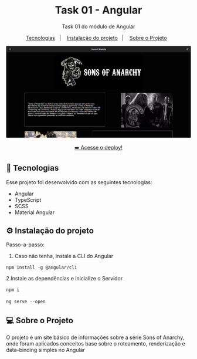 <h1 align="center"> Task 01 - Angular </h1>

<p align="center">
  Task 01 do módulo de Angular<br/>
</p>

<p align="center">
  <a href="#-tecnologias">Tecnologias</a>&nbsp;&nbsp;&nbsp;|&nbsp;&nbsp;&nbsp;
    <a href="#-instalacao-do-projeto">Instalação do projeto</a>&nbsp;&nbsp;&nbsp;|&nbsp;&nbsp;&nbsp;
  <a href="#-sobre-o-projeto">Sobre o Projeto</a>&nbsp;&nbsp;&nbsp;
</p>

<p align="center">
  <img alt="imagem do site pronto no vercel" src="./src/assets/sitepronto.png">
</p>

<p align="center">
  <a href="https://ignite-todo-silk.vercel.app/" target="_blank">➡️ Acesse o deploy!</a>
</p>

## 🚀 Tecnologias

Esse projeto foi desenvolvido com as seguintes tecnologias:

- Angular
- TypeScript
- SCSS
- Material Angular

## ⚙️ Instalação do projeto

Passo-a-passo:

1. Caso não tenha, instale a CLI do Angular

```
npm install -g @angular/cli
```

2.Instale as dependências e inicialize o Servidor
```
npm i

ng serve --open
```

## 💻 Sobre o Projeto

O projeto é um site básico de informações sobre a série Sons of Anarchy, onde foram aplicados conceitos base sobre o roteamento, renderização e data-binding simples no Angular 
